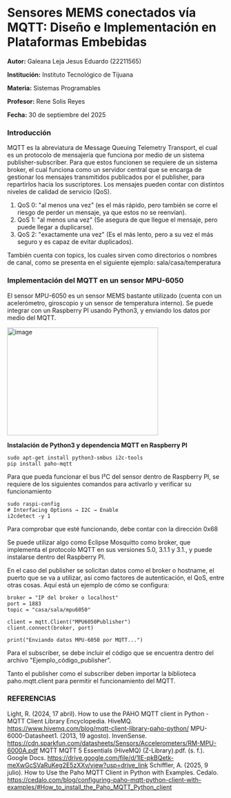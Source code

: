 # Sensores MEMS conectados vía MQTT: Diseño e Implementación en Plataformas Embebidas

**Autor:** Galeana Leja Jesus Eduardo (22211565)

**Institución:** Instituto Tecnológico de Tijuana

**Materia:** Sistemas Programables

**Profesor:** Rene Solis Reyes

**Fecha:** 30 de septiembre del 2025

### Introducción
MQTT es la abreviatura de Message Queuing Telemetry Transport, el cual es un protocolo de mensajería que funciona por medio de un sistema publisher-subscriber. Para que estos funcionen se requiere de un sistema broker, el cual funciona como un servidor central que se encarga de gestionar los mensajes transmitidos publicados por el publisher, para repartirlos hacia los suscriptores. Los mensajes pueden contar con distintos niveles de calidad de servicio (QoS).

1. QoS 0: "al menos una vez" (es el más rápido, pero también se corre el riesgo de perder un mensaje, ya que estos no se reenvían).
2. QoS 1: "al menos una vez" (Se asegura de que llegue el mensaje, pero puede llegar a duplicarse).
3. QoS 2: "exactamente una vez" (Es el más lento, pero a su vez el más seguro y es capaz de evitar duplicados).

También cuenta con topics, los cuales sirven como directorios o nombres de canal, como se presenta en el siguiente ejemplo:
sala/casa/temperatura

### Implementación del MQTT en un sensor MPU-6050
El sensor MPU-6050 es un sensor MEMS bastante utilizado (cuenta con un acelerómetro, giroscopio y un sensor de temperatura interno). Se puede integrar con un Raspberry PI usando Python3, y enviando los datos por medio del MQTT.

<img width="350" height="250" alt="image" src="https://github.com/user-attachments/assets/dacb6621-c0d6-45ee-9044-7ba8cfcf35a0" />

**Instalación de Python3 y dependencia MQTT en Raspberry PI**
```
sudo apt-get install python3-smbus i2c-tools
pip install paho-mqtt
```
Para que pueda funcionar el bus I²C del sensor dentro de Raspberry PI, se requiere de los siguientes comandos para activarlo y verificar su funcionamiento
```
sudo raspi-config
# Interfacing Options → I2C → Enable
i2cdetect -y 1
```
Para comprobar que esté funcionando, debe contar con la dirección 0x68

Se puede utilizar algo como Eclipse Mosquitto como broker, que implementa el protocolo MQTT en sus versiones 5.0, 3.1.1 y 3.1., y puede instalarse dentro del Raspberry PI.

En el caso del publisher se solicitan datos como el broker o hostname, el puerto que se va a utilizar, así como factores de autenticación, el QoS, entre otras cosas. Aquí está un ejemplo de cómo se configura:
```python3
broker = "IP del broker o localhost"  
port = 1883
topic = "casa/sala/mpu6050" 

client = mqtt.Client("MPU6050Publisher")
client.connect(broker, port)

print("Enviando datos MPU-6050 por MQTT...")
```
Para el subscriber, se debe incluir el código que se encuentra dentro del archivo "Ejemplo_código_publisher".

Tanto el publisher como el subscriber deben importar la biblioteca paho.mqtt.client para permitir el funcionamiento del MQTT.

### REFERENCIAS
Light, R. (2024, 17 abril). How to use the PAHO MQTT client in Python - MQTT Client Library Encyclopedia. HiveMQ. https://www.hivemq.com/blog/mqtt-client-library-paho-python/
MPU-6000-Datasheet1. (2013, 19 agosto). InvenSense. https://cdn.sparkfun.com/datasheets/Sensors/Accelerometers/RM-MPU-6000A.pdf
MQTT  MQTT 5 Essentials (HiveMQ) (Z-Library).pdf. (s. f.). Google Docs. https://drive.google.com/file/d/1lE-pkBQetk-meXwGcSVaRuKeg2E5zXXv/view?usp=drive_link
Schiffler, A. (2025, 9 julio). How to Use the Paho MQTT Client in Python with Examples. Cedalo. https://cedalo.com/blog/configuring-paho-mqtt-python-client-with-examples/#How_to_install_the_Paho_MQTT_Python_client
